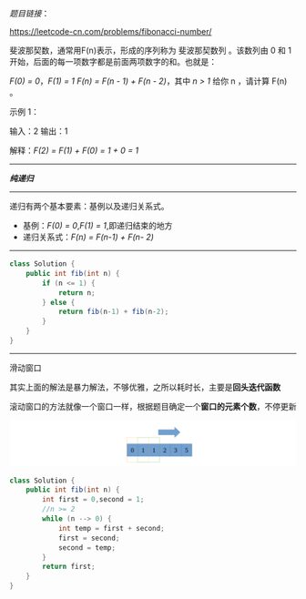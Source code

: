 *题目链接*：
  
  https://leetcode-cn.com/problems/fibonacci-number/

斐波那契数，通常用F(n)表示，形成的序列称为 斐波那契数列 。该数列由 0 和 1 开始，后面的每一项数字都是前面两项数字的和。也就是：


*F(0) = 0*，*F(1) = 1*
*F(n) = F(n - 1) + F(n - 2)*，其中 *n > 1*
给你 n ，请计算 F(n) 。

示例 1：

输入：2
输出：1

解释：*F(2) = F(1) + F(0) = 1 + 0 = 1*
*******
***纯递归***
*******
  递归有两个基本要素：基例以及递归关系式。
  * 基例：*F(0) = 0*,*F(1) = 1*,即递归结束的地方
  * 递归关系式：*F(n) = F(n-1) + F(n- 2)*  
  ********************************  

```java
class Solution {
    public int fib(int n) {
        if (n <= 1) {
            return n;
        } else {
            return fib(n-1) + fib(n-2);
        }
    }
}
```

***
滑动窗口

其实上面的解法是暴力解法，不够优雅，之所以耗时长，主要是**回头迭代函数**

滚动窗口的方法就像一个窗口一样，根据题目确定一个**窗口的元素个数**，不停更新

![](https://github.com/sherlcok314159/leetcode-java/blob/main/Images/windows.png)

```java
class Solution {
    public int fib(int n) {
        int first = 0,second = 1;
        //n >= 2
        while (n --> 0) {
            int temp = first + second;
            first = second;
            second = temp;
        } 
        return first;
    }
}
```